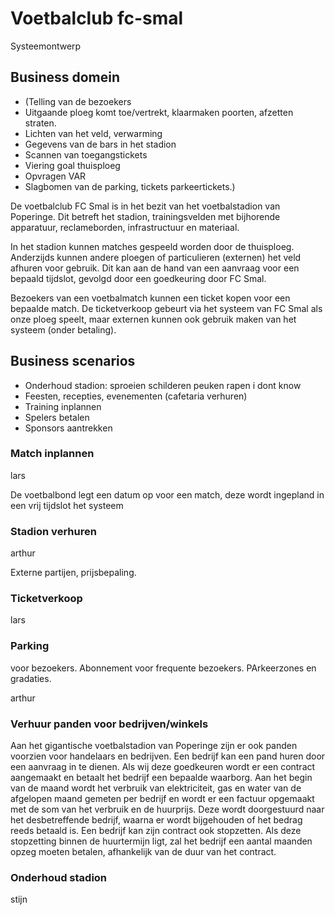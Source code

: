 # Voetbalclub fc-smal
Systeemontwerp



## Business domein

* (Telling van de bezoekers 
* Uitgaande ploeg komt toe/vertrekt, klaarmaken poorten, afzetten straten. 
* Lichten van het veld, verwarming 
* Gegevens van de bars in het stadion 
* Scannen van toegangstickets 
* Viering goal thuisploeg 
* Opvragen VAR 
* Slagbomen van de parking, tickets parkeertickets.)



De voetbalclub FC Smal is in het bezit van het voetbalstadion van Poperinge. Dit betreft het stadion, trainingsvelden met bijhorende apparatuur, reclameborden, infrastructuur en materiaal. 

In het stadion kunnen matches gespeeld worden door de thuisploeg. Anderzijds kunnen andere ploegen of particulieren (externen) het veld afhuren voor gebruik. Dit kan aan de hand van een aanvraag voor een bepaald tijdslot, gevolgd door een goedkeuring door FC Smal.

Bezoekers van een voetbalmatch kunnen een ticket kopen voor een bepaalde match. De ticketverkoop gebeurt via het systeem van FC Smal als onze ploeg speelt, maar externen kunnen ook gebruik maken van het systeem (onder betaling).





## Business scenarios

* Onderhoud stadion: sproeien schilderen peuken rapen i dont know
* Feesten, recepties, evenementen (cafetaria verhuren)
* Training inplannen
* Spelers betalen
* Sponsors aantrekken

### Match inplannen

lars

De voetbalbond legt een datum op voor een match, deze wordt ingepland in een vrij tijdslot het systeem

### Stadion verhuren

arthur

Externe partijen, prijsbepaling. 

### Ticketverkoop

lars

### Parking

voor bezoekers. Abonnement voor frequente bezoekers. PArkeerzones en gradaties. 

arthur

### Verhuur panden voor bedrijven/winkels

Aan het gigantische voetbalstadion van Poperinge zijn er ook panden voorzien voor handelaars en bedrijven. Een bedrijf kan een pand huren door een aanvraag in te dienen. Als wij deze goedkeuren wordt er een contract aangemaakt en betaalt het bedrijf een bepaalde waarborg.  Aan het begin van de maand wordt het verbruik van elektriciteit, gas en water van de afgelopen maand gemeten per bedrijf en wordt er een factuur opgemaakt met de som van het verbruik en de huurprijs. Deze wordt doorgestuurd naar het desbetreffende bedrijf, waarna er wordt bijgehouden of het bedrag reeds betaald is. Een bedrijf kan zijn contract ook stopzetten. Als deze stopzetting binnen de huurtermijn ligt, zal het bedrijf een aantal maanden opzeg moeten betalen, afhankelijk van de duur van het contract. 

### Onderhoud stadion

stijn







### 
